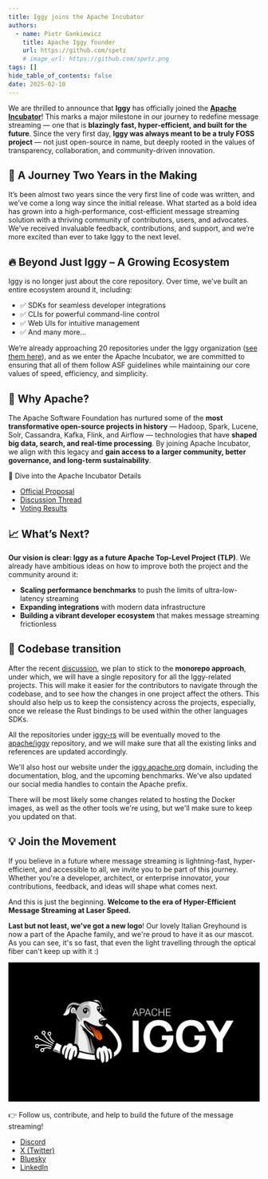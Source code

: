 ```yaml
---
title: Iggy joins the Apache Incubator
authors:
  - name: Piotr Gankiewicz
    title: Apache Iggy founder
    url: https://github.com/spetz
    # image_url: https://github.com/spetz.png
tags: []
hide_table_of_contents: false
date: 2025-02-10
---
```

We are thrilled to announce that **Iggy** has officially joined the **[Apache Incubator](https://incubator.apache.org/)**! This marks a major milestone in our journey to redefine message streaming — one that is **blazingly fast, hyper-efficient, and built for the future**. Since the very first day, **Iggy was always meant to be a truly FOSS project** — not just open-source in name, but deeply rooted in the values of transparency, collaboration, and community-driven innovation.

<!--truncate-->

## 🚀 A Journey Two Years in the Making
It’s been almost two years since the very first line of code was written, and we’ve come a long way since the initial release. What started as a bold idea has grown into a high-performance, cost-efficient message streaming solution with a thriving community of contributors, users, and advocates. We’ve received invaluable feedback, contributions, and support, and we’re more excited than ever to take Iggy to the next level.


## 🔥 Beyond Just Iggy – A Growing Ecosystem
Iggy is no longer just about the core repository. Over time, we’ve built an entire ecosystem around it, including:

- ✅ SDKs for seamless developer integrations
- ✅ CLIs for powerful command-line control
- ✅ Web UIs for intuitive management
- ✅ And many more…

We’re already approaching 20 repositories under the Iggy organization ([see them here](https://github.com/iggy-rs/)), and as we enter the Apache Incubator, we are committed to ensuring that all of them follow ASF guidelines while maintaining our core values of speed, efficiency, and simplicity.

## 🔗 Why Apache?

The Apache Software Foundation has nurtured some of the **most transformative open-source projects in history** — Hadoop, Spark, Lucene, Solr, Cassandra, Kafka, Flink, and Airflow — technologies that have **shaped big data, search, and real-time processing**. By joining Apache Incubator, we align with this legacy and **gain access to a larger community, better governance, and long-term sustainability**.

🔗 Dive into the Apache Incubator Details

- [Official Proposal](https://cwiki.apache.org/confluence/display/INCUBATOR/Iggy+Proposal)
- [Discussion Thread](https://lists.apache.org/thread/q9whr3q9qd6wqm89f0vc1f6vkkvzc8xf)
- [Voting Results](https://lists.apache.org/thread/6zfgdjwrzs92h4z4x6b25v1r23g3f5yg)


## 📈 What’s Next?
**Our vision is clear: Iggy as a future Apache Top-Level Project (TLP)**. We already have ambitious ideas on how to improve both the project and the community around it:

- **Scaling performance benchmarks** to push the limits of ultra-low-latency streaming
- **Expanding integrations** with modern data infrastructure
- **Building a vibrant developer ecosystem** that makes message streaming frictionless

## 🦀 Codebase transition

After the recent [discussion](https://lists.apache.org/thread/zrn96nlg23r9353lr5tp2by2ggx4zxqc), we plan to stick to the **monorepo approach**, under which, we will have a single repository for all the Iggy-related projects. This will make it easier for the contributors to navigate through the codebase, and to see how the changes in one project affect the others. This should also help us to keep the consistency across the projects, especially, once we release the Rust bindings to be used within the other languages SDKs.

All the repositories under [iggy-rs](https://github.com/iggy-rs) will be eventually moved to the [apache/iggy](https://github.com/apache/iggy) repository, and we will make sure that all the existing links and references are updated accordingly.

We'll also host our website under the [iggy.apache.org](https://iggy.apache.org) domain, including the documentation, blog, and the upcoming benchmarks. We've also updated our social media handles to contain the Apache prefix.

There will be most likely some changes related to hosting the Docker images, as well as the other tools we're using, but we'll make sure to keep you updated on that.

## 💡 Join the Movement
If you believe in a future where message streaming is lightning-fast, hyper-efficient, and accessible to all, we invite you to be part of this journey. Whether you're a developer, architect, or enterprise innovator, your contributions, feedback, and ideas will shape what comes next.

And this is just the beginning. **Welcome to the era of Hyper-Efficient Message Streaming at Laser Speed.**

**Last but not least, we've got a new logo**! Our lovely Italian Greyhound is now a part of the Apache family, and we're proud to have it as our mascot. As you can see, it's so fast, that even the light travelling through the optical fiber can't keep up with it :)

![image](/apache-incubator/iggy_logo.png)

👉 Follow us, contribute, and help to build the future of the message streaming!

- [Discord](https://discord.gg/apache-iggy)
- [X (Twitter)](https://x.com/ApacheIggy)
- [Bluesky](https://bsky.app/profile/iggy.rs)
- [LinkedIn](https://www.linkedin.com/company/apache-iggy/)

